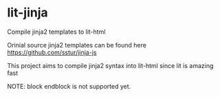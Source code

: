 # lit-jinja
Compile jinja2 templates to lit-html

Orinial source jinja2 templates can be found here https://github.com/sstur/jinja-js 

This project aims to compile jinja2 syntax into lit-html since lit is amazing fast



NOTE: block endblock is not supported yet. 
